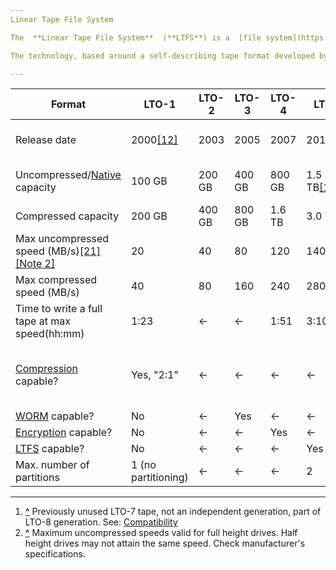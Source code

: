 ```yaml
---
Linear Tape File System

The  **Linear Tape File System**  (**LTFS**) is a  [file system](https://en.wikipedia.org/wiki/File_system "File system")  that allows files stored on  [magnetic tape](https://en.wikipedia.org/wiki/Magnetic_tape_data_storage "Magnetic tape data storage")  to be accessed in a similar fashion to those on disk or removable flash drives. It requires both a specific format of data on the tape media and software to provide a file system interface to the data.

The technology, based around a self-describing tape format developed by  [IBM](https://en.wikipedia.org/wiki/IBM "IBM"), was adopted by the  [LTO Consortium](https://en.wikipedia.org/wiki/Linear_Tape-Open "Linear Tape-Open")  in 2010.

---
```


| Format | LTO-1 | LTO-2 | LTO-3 | LTO-4 |LTO-5 |LTO-6 |LTO-7 | _Type&nbsp;M&nbsp;(M8)&nbsp;[[Note 1]](https://en.wikipedia.org/wiki/Linear_Tape-Open#cite_note-12) | LTO-8 | LTO-9 | LTO-10 | LTO-11 | LTO-12 | LTO-13 | LTO-14 |
|--|--|--|--|--|--|--|--|--|--|--|--|--|--|--|--|
| Release date | 2000[[12]](https://en.wikipedia.org/wiki/Linear_Tape-Open#cite_note-First_million-13) | 2003 | 2005 | 2007 | 2010[[13]](https://en.wikipedia.org/wiki/Linear_Tape-Open#cite_note-LTO-5-14) | Dec. 2012[[14]](https://en.wikipedia.org/wiki/Linear_Tape-Open#cite_note-Bechtle-15) | Dec. 2015[[15]](https://en.wikipedia.org/wiki/Linear_Tape-Open#cite_note-LTO-7-16)[[16]](https://en.wikipedia.org/wiki/Linear_Tape-Open#cite_note-reglto7b-17)[[17]](https://en.wikipedia.org/wiki/Linear_Tape-Open#cite_note-lto7lic-18) | Dec. 2017 | <- | Sep. 2021[[18]](https://en.wikipedia.org/wiki/Linear_Tape-Open#cite_note-19) | _TBA_ | _TBA_ | _TBA_ | _TBA_ | _TBA_ |
| Uncompressed/[Native](https://en.wikipedia.org/wiki/Native_capacity "Native capacity")  capacity | 100 GB | 200 GB | 400 GB | 800 GB | 1.5 TB[[19]](https://en.wikipedia.org/wiki/Linear_Tape-Open#cite_note-ltfs-20) | 2.5 TB[[20]](https://en.wikipedia.org/wiki/Linear_Tape-Open#cite_note-lto6pressrelease-21) | 6.0 TB[[17]](https://en.wikipedia.org/wiki/Linear_Tape-Open#cite_note-lto7lic-18)[[21]](https://en.wikipedia.org/wiki/Linear_Tape-Open#cite_note-ltogenerations-22) | 9 TB | 12 TB[[22]](https://en.wikipedia.org/wiki/Linear_Tape-Open#cite_note-Ts2280-23) | 18 TB[[23]](https://en.wikipedia.org/wiki/Linear_Tape-Open#cite_note-lto9rel-24)[[19]](https://en.wikipedia.org/wiki/Linear_Tape-Open#cite_note-ltfs-20)[[24]](https://en.wikipedia.org/wiki/Linear_Tape-Open#cite_note-lto910-25) | 36 TB[[25]](https://en.wikipedia.org/wiki/Linear_Tape-Open#cite_note-roadmap1120-26) | 72 TB[[25]](https://en.wikipedia.org/wiki/Linear_Tape-Open#cite_note-roadmap1120-26) | 144 TB[[25]](https://en.wikipedia.org/wiki/Linear_Tape-Open#cite_note-roadmap1120-26) | 288 TB[[25]](https://en.wikipedia.org/wiki/Linear_Tape-Open#cite_note-roadmap1120-26) | 576 TB[[25]](https://en.wikipedia.org/wiki/Linear_Tape-Open#cite_note-roadmap1120-26) |
| Compressed capacity | 200 GB | 400 GB | 800 GB | 1.6 TB | 3.0 TB | 6.25 TB | 15 TB | 22.5 TB | 30 TB | 45 TB | 90 TB | 180 TB | 360 TB | 720 TB | 1,440 TB |
| Max uncompressed speed (MB/s)[[21]](https://en.wikipedia.org/wiki/Linear_Tape-Open#cite_note-ltogenerations-22)[[Note 2]](https://en.wikipedia.org/wiki/Linear_Tape-Open#cite_note-27) | 20 | 40 | 80 | 120 | 140 | 160 | 300[[26]](https://en.wikipedia.org/wiki/Linear_Tape-Open#cite_note-reglto7a-28) | <- | 360 | 400 | _1,100_ | _TBA_ | _TBA_ | _TBA_ | _TBA_ |
| Max compressed speed (MB/s) | 40 | 80 | 160 | 240 | 280 | 400 | 750 | <- | 900 | 1,000 | _2,750_ | _TBA_ | _TBA_ | _TBA_ | _TBA_ |
| Time to write a full tape at max speed(hh:mm) | 1:23 | <- | <- | 1:51 | 3:10 | 4:20 | 5:33 | 8:20 | 9:16 | 12:30 | _12:07_ | _TBA_ | _TBA_ | _TBA_ | _TBA_ |
| [Compression](https://en.wikipedia.org/wiki/Data_compression "Data compression")  capable? | Yes, "2:1" | <- | <- | <- | <- | Yes, "2.5:1" | <- | <- | <- | <- | Planned, "2.5:1"[[25]](https://en.wikipedia.org/wiki/Linear_Tape-Open#cite_note-roadmap1120-26)[[24]](https://en.wikipedia.org/wiki/Linear_Tape-Open#cite_note-lto910-25)[[27]](https://en.wikipedia.org/wiki/Linear_Tape-Open#cite_note-lto78-29) | <- | <- | <- | <- |
| [WORM](https://en.wikipedia.org/wiki/Write_Once_Read_Many "Write Once Read Many")  capable? | No | <- | Yes | <- | <- | <- | <- | No | Yes | <- | Planned | <- | <- | <- | <- |
| [Encryption](https://en.wikipedia.org/wiki/Encryption "Encryption")  capable? | No | <- | <- | Yes | <- | <- | <- | <- | <- | <- | Planned | <- | <- | <- | <- |
| [LTFS](https://en.wikipedia.org/wiki/Linear_Tape_File_System "Linear Tape File System")  capable? | No | <- | <- | <- | Yes | <- | <- | <- | <- | <- | Planned | <- | <- | <- | <- |
| Max. number of partitions | 1 (no partitioning) | <- | <- | <- | 2 | 4 | <- | <- | <- | <- | Planned | <- | <- | <- | <- |

---

1.  **[^](https://en.wikipedia.org/wiki/Linear_Tape-Open#cite_ref-12 "Jump up")**  Previously unused LTO-7 tape, not an independent generation, part of LTO-8 generation. See:  [Compatibility](https://en.wikipedia.org/wiki/Linear_Tape-Open#Compatibility)
2.  **[^](https://en.wikipedia.org/wiki/Linear_Tape-Open#cite_ref-27 "Jump up")**  Maximum uncompressed speeds valid for full height drives. Half height drives may not attain the same speed. Check manufacturer's specifications.